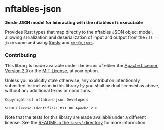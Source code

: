 # nftables-json

**Serde JSON model for interacting with the nftables `nft` executable**

Provides Rust types that map directly to the nftables JSON object model,
allowing serialization and deserialization of input and output from the
`nft --json` command using [Serde](https://crates.io/crates/serde) and
[`serde_json`](https://crates.io/crates/serde_json).

### Contributing

This library is made available under the terms of either the [Apache License,
Version 2.0](LICENSE.Apache-2.0) or the [MIT License](LICENSE.MIT), at your
option.

Unless you explicitly state otherwise, any contribution intentionally submitted
for inclusion in this library by you shall be dual licensed as above, without
any additional terms or conditions.

```
Copyright (c) nftables-json Developers

SPDX-License-Identifier: MIT OR Apache-2.0
```

Note that the tests for this library are made available under a different
license. See the [README in the `tests/` directory](tests/README.md) for more
information.
